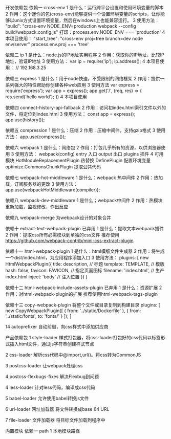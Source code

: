 
开发依赖包
依赖一 cross-env
1 是什么：运行跨平台设置和使用环境变量的脚本
2 作用：这个迷你的包(cross-env)能够提供一个设置环境变量的scripts，让你能够以unix方式设置环境变量，然后在windows上也能兼容运行。
3 使用方法：
"build": "cross-env NODE_ENV=production webpack --config build/webpack.config.js"
打印：process.env.NODE_ENV === 'production'
4 本项目使用：
"start_tree": "cross-env proj=tree branch=dev node env/server"
process.env.proj === 'tree'

依赖二 ip
1 是什么：node.js的IP地址实用程序
2 作用：获取你的IP地址，比较IP地址，验证IP地址
3 使用方法：
var ip = require('ip');
ip.address();
4 本项目使用： // 192.168.3.25

依赖三 express
1 是什么：用于node快速，不受限制的网络框架
2 作用：提供一系列强大的特性帮助你创建各种web应用
3 使用方法
var express = require('express');
var app = express();
app.get('/', (req, res) => {
    res.send('hello world');
})
4 本项目使用

依赖四 connect-history-api-fallback
2 作用：访问初index.html索引文件以外的文件，将定位到index.html
3 使用方法：
const app = express();
app.use(history());

依赖五 compression
1 是什么：压缩
2 作用：压缩中间件，支持gzip格式
3 使用方法：
app.use(compress());

依赖六 webpack
1 是什么：网络包
2 作用：打包几乎所有的资源，以供浏览器使用
3 使用方法：
webpack(config)
entry 入口
output 出口
plugins 插件
4 可用模块
HotModuleReplacementPlugin 热替换
DefinePlugin 配置环境变量
optimize.CommonsChunkPlugin 提取公共代码

依赖七 webpack-hot-middleware
1 是什么：webpack 热中间件
2 作用：热加载，订阅服务器的更改
3 使用方法：
app.use(webpackHotMiddleware(compiler));

依赖八 webpack-dev-middleware
1 是什么；webpack中间件
2 作用：热模块重新加载，监视修改，作出反应

依赖九 webpack-merge
为webpack设计的对象合并

依赖十 extract-text-webpack-plugin 已弃用
1 是什么：提取文本webpack插件
2 作用：提取css所有必需模块到单独的css文件
推荐使用 https://github.com/webpack-contrib/mini-css-extract-plugin

依赖十一 html-webpack-plugin
1 是什么：html模版文件生成器
2 作用：将生成一个dist/index.html，为应用程序添加入口
3 使用方法：
plugins: [
    new HtmlWebpackPlugin({
        title: description, // 标题
        template: TEMPLATE, // 模版
        hash: false,
        favicon: FAVICON, // 指定页面图标
        filename: 'index.html', // 生产index.html
        inject: 'body' // 注入位置
    })
]

依赖十二 html-webpack-include-assets-plugin 已弃用
1 是什么：资源扩展
2 作用：对html-webpack-plugin的扩展
推荐使用html-webpack-tags-plugin

依赖十三 copy-webpack-plugin
将整个文件或目录复制到构建目录
plugins: [
    new CopyWebpackPlugin([
        { from: '../static/Dockerfile' },
        { from: '../static/fonts', to: 'fonts/' }
    ]);
]

14 autoprefixer
自动前缀，向css样式中添加供应商

产品依赖包 
1 style-loader
样式打包器，将css-loader打包好的css代码以标签形式插入html文件，通过js字符串创建样式节点

2 css-loader
解析css代码中@import,url()。将css转为CommonJS

3 postcss-loader
让webpack处理css

4 postcss-flexbugs-fixes
解决Flexbug到问题

4 less-loader
针对less代码，编译成css代码

5 babel-loader
允许使用babel转换js文件

6 url-loader
网址加载器 将文件转换成base 64 URL

7 file-loader
文件加载器 将目标文件加载到程序中


内置模块
依赖一 path
1 本地模块路径